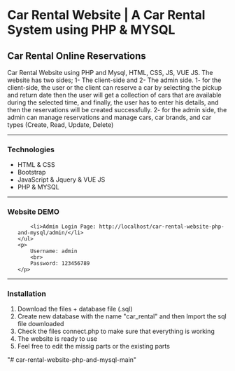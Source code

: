 <h1>Car Rental Website | A Car Rental System using PHP & MYSQL</h1>
<h2>Car Rental Online Reservations</h2>
<p>
Car Rental Website using PHP and Mysql, HTML, CSS, JS, VUE JS.
The website has two sides; 1- The client-side and 2- The admin side.
1- for the client-side, the user or the client can reserve a car by selecting the pickup and return date then the user will get a collection of cars that are available during the selected time, and finally, the user has to enter his details, and then the reservations will be created successfully.
2- for the admin side, the admin can manage reservations and manage cars, car brands, and car types (Create, Read, Update, Delete)	
</p>
<hr>
<div>
	<h3>Technologies</h3>
  	<ul>
		<li>HTML & CSS</li>
		<li>Bootstrap</li>
		<li>JavaScript & Jquery & VUE JS</li>
		<li>PHP & MYSQL</li>
	</ul>
</div>
<hr>
<div>
	<h3>Website DEMO</h3>
  	<ul>
		
		<li>Admin Login Page: http://localhost/car-rental-website-php-and-mysql/admin/</li>
	</ul>
	<p>
		Username: admin
		<br>
		Password: 123456789
	</p>
</div>
<hr>
<div>
	<h3>Installation</h3>
  	<ol>
		<li>Download the files + database file (.sql)</li>
		<li>Create new database with the name "car_rental" and then Import the sql file downloaded </li>
		<li>Check the files connect.php to make sure that everything is working</li>
		<li>The website is ready to use</li>
		<li>Feel free to edit the missig parts or the existing parts</li>
	</ol>
</div>

"# car-rental-website-php-and-mysql-main" 
